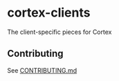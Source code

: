 # cortex-clients

The client-specific pieces for Cortex

## Contributing

See [CONTRIBUTING.md](CONTRIBUTING.md)
